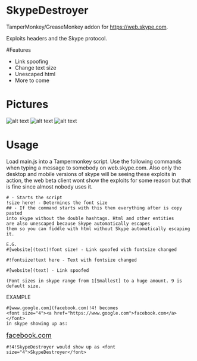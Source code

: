 # SkypeDestroyer
TamperMonkey/GreaseMonkey addon for https://web.skype.com.

Exploits headers and the Skype protocol.

#Features

- Link spoofing
- Change text size
- Unescaped html
- More to come

Pictures
========
![alt text](http://i.imgur.com/KHtGmh7.png)
![alt text](http://i.imgur.com/5rlXp2i.png)
![alt text](http://i.imgur.com/1KhJ8pj.png)

# Usage

Load main.js into a Tampermonkey script. Use the following commands when typing a message to somebody on web.skype.com. Also only the desktop and mobile versions of skype will be seeing these exploits in action, the web beta client wont show the exploits for some reason but that is fine since almost nobody uses it.

```
# - Starts the script
!size here! - Determines the font size
## - If the command starts with this then everything after is copy pasted 
into skype without the double hashtags. Html and other entities 
are also unescaped because Skype automatically escapes 
them so you can fiddle with html without Skype automatically escaping it.

E.G.
#[website](text)!font size! - Link spoofed with fontsize changed

#!fontsize!text here - Text with fontsize changed

#[website](text) - Link spoofed

(Font sizes in skype range from 1[Smallest] to a huge amount. 9 is default size.
```

EXAMPLE

```
#[www.google.com](facebook.com)!4! becomes 
<font size="4"><a href="https://www.google.com">facebook.com</a></font> 
in skype showing up as:
```
<font size="4"><a href="https://www.google.com">facebook.com</a></font>

```
#!4!SkypeDestroyer would show up as <font size="4">SkypeDestroyer</font>
```

